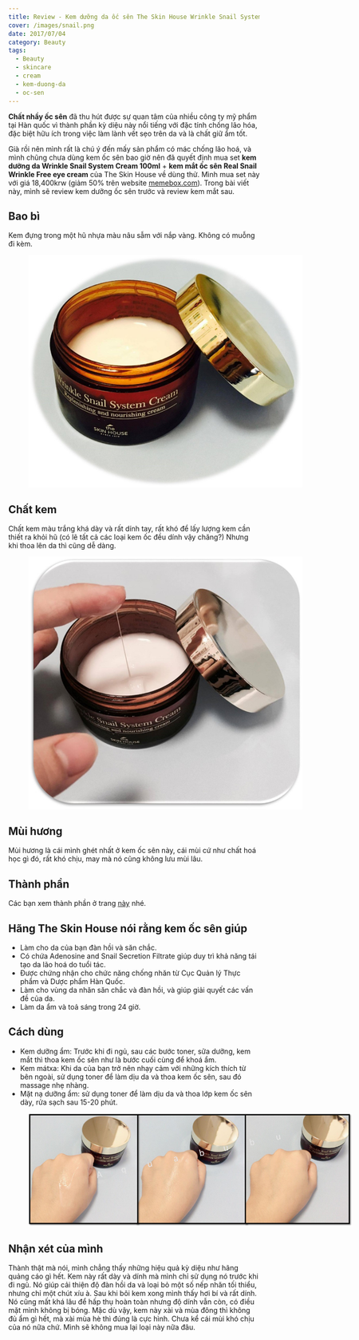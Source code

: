 ```yaml
---
title: Review - Kem dưỡng da ốc sên The Skin House Wrinkle Snail System Cream
cover: /images/snail.png
date: 2017/07/04
category: Beauty
tags:
  - Beauty
  - skincare
  - cream
  - kem-duong-da
  - oc-sen
---
```


**Chất nhầy ốc sên** đã thu hút được sự quan tâm của nhiều công ty mỹ phẩm tại Hàn quốc vì thành phần kỳ diệu này nổi tiếng với đặc tính chống lão hóa, đặc biệt hữu ích trong việc làm lành vết sẹo trên da và là chất giữ ẩm tốt.


Già rồi nên mình rất là chú ý đến mấy sản phẩm có mác chống lão hoá, và mình chũng chưa dùng kem ốc sên bao giờ nên đã quyết định mua set **kem dưỡng da Wrinkle Snail System Cream 100ml** + **kem mắt ốc sên Real Snail Wrinkle Free eye cream** của The Skin House về dùng thử. Mình mua set này với giá 18,400krw (giảm 50% trên website <a href="https://www.memebox.com/" target="_blank">memebox.com</a>). Trong bài viết này, mình sẽ review kem dưỡng ốc sên trước và review kem mắt sau.
 

## Bao bì

Kem đựng trong một hũ nhựa màu nâu sẫm với nắp vàng. Không có muỗng đi kèm.


<figure style="width: 550px" class="align-center">
  <img src="./snail-1.png" alt="">
  <figcaption></figcaption>
</figure>

## Chất kem

Chất kem màu trắng khá dày và rất dính tay, rất khó để lấy lượng kem cần thiết ra khỏi hũ (có lẽ tất cả các loại kem ốc đều dính vậy chăng?) Nhưng khi thoa lên da thì cũng dễ dàng.


<figure style="width: 550px" class="align-center">
  <img src="./snail-2.png" alt="">
  <figcaption></figcaption>
</figure>

## Mùi hương

Mùi hương là cái mình ghét nhất ở kem ốc sên này, cái mùi cứ như chất hoá học gì đó, rất khó chịu, may mà nó cũng không lưu mùi lâu.

## Thành phần

Các bạn xem thành phần ở trang <a href="http://www.cosdna.com/eng/cosmetic_e0f3320254.html" target="_blank">này</a> nhé.


## Hãng The Skin House nói rằng kem ốc sên giúp

  * Làm cho da của bạn đàn hồi và săn chắc.
  * Có chứa Adenosine and Snail Secretion Filtrate giúp duy trì khả năng tái tạo da lão hoá do tuổi tác.
  * Được chứng nhận cho chức năng chống nhăn từ Cục Quản lý Thực phẩm và Dược phẩm Hàn Quốc.
  * Làm cho vùng da nhăn săn chắc và đàn hồi, và giúp giải quyết các vấn đề của da.
  * Làm da ẩm và toả sáng trong 24 giờ.


## Cách dùng

  * Kem dưỡng ẩm: Trước khi đi ngủ, sau các bước toner, sữa dưỡng, kem mắt thì thoa kem ốc sên như là bước cuối cùng để khoá ẩm.
  * Kem mátxa: Khi da của bạn trở nên nhạy cảm với những kích thích từ bên ngoài, sử dụng toner để làm dịu da và thoa kem ốc sên, sau đó massage nhẹ nhàng.
  * Mặt nạ dưỡng ẩm: sử dụng toner để làm dịu da và thoa lớp kem ốc sên dày, rửa sạch sau 15-20 phút.


<figure style="width: 650px" class="align-center">
  <img src="./snail-3.png" alt="">
  <figcaption></figcaption>
</figure>

## Nhận xét của mình

Thành thật mà nói, mình chẳng thấy những hiệu quả kỳ diệu như hãng quảng cáo gì hết. Kem này rất dày và dính mà mình chỉ sử dụng nó trước khi đi ngủ. Nó giúp cải thiện độ đàn hồi da và loại bỏ một số nếp nhăn tối thiểu, nhưng chỉ một chút xíu à. Sau khi bôi kem xong mình thấy hơi bí và rất dính. Nó cũng mất khá lâu để hấp thụ hoàn toàn nhưng độ dính vẫn còn, có điều mặt mình không bị bóng. Mặc dù vậy, kem này xài và mùa đông thì không đủ ẩm gì hết, mà xài mùa hè thì đúng là cực hình. Chưa kể cái mùi khó chịu của nó nữa chứ. Mình sẽ không mua lại loại này nữa đâu.
